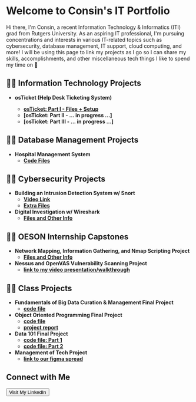 # Welcome to Consin's IT Portfolio

Hi there, I'm Consin, a recent Information Technology & Informatics (ITI) grad from Rutgers University. As an aspiring IT professional, I'm pursuing concentrations and interests in various IT-related topics such as cybersecurity, database management, IT support, cloud computing, and more! I will be using this page to link my projects as I go so I can share my skills, accomplishments, and other miscellaneous tech things I like to spend my time on 👾

<h2>👩‍💻 Information Technology Projects </h2>

- <b> osTicket (Help Desk Ticketing System) <b>
  - [osTicket: Part I - Files + Setup](https://github.com/consinhu/osTicket)
  - [osTicket: Part II - ... in progress ...]
  - [osTicket: Part III - ... in progress ...]

<h2>👩‍💻 Database Management Projects </h2>

- <b> Hospital Management System </b>
  - [Code Files](https://github.com/consinhu/hospitalmgmtdb/tree/main)

<h2>👩‍💻 Cybersecurity Projects</h2>

- <b> Building an Intrusion Detection System w/ Snort </b>
  - [Video Link](https://youtu.be/J5v9Lu8C85c)
  - [Extra Files](https://github.com/consinhu/idsproject/tree/main)
- <b> Digital Investigation w/ Wireshark </b>
  - [Files and Other Info](https://github.com/consinhu/digitalinvestigationproject)

<h2>👩‍💻 OESON Internship Capstones</h2>

- <b> Network Mapping, Information Gathering, and Nmap Scripting Project</b>
  - [Files and Other Info](https://github.com/consinhu/nseproject)
- <b> Nessus and OpenVAS Vulnerability Scanning Project</b>
  - [link to my video presentation/walkthrough](https://youtu.be/lKS-GdZ2eXU)
    
<h2>👩‍💻 Class Projects</h2>

- <b> Fundamentals of Big Data Curation & Management Final Project </b>
  - [code file](https://github.com/consinhu/fund_data_cur-mgmt)
- <b> Object Oriented Programming Final Project </b>
  - [code file](https://github.com/consinhu/OOP-Python-/blob/main/data_etl.py)
  - [project report](https://github.com/consinhu/OOP-Python-/blob/main/Final%20Project%20Report.docx)
- <b> Data 101 Final Project</b>
  - [code file: Part 1](https://github.com/consinhu/data101-R-/blob/main/projectpart1.R)
  - [code file: Part 2](https://github.com/consinhu/data101-R-/blob/main/projectpart2.R)
- <b> Management of Tech Project </b>
  - [link to our figma spread](https://www.figma.com/design/c0sbruMDL1S4C0g8Ba4FL8/Settled?node-id=0-1&t=qAnHPyWzV6xU4oU5-1)

<h2>Connect with Me</h2>
    <a href="https://www.linkedin.com/in/consin-hu/" target="_blank" rel="noopener noreferrer">
        <button>Visit My LinkedIn</button>
